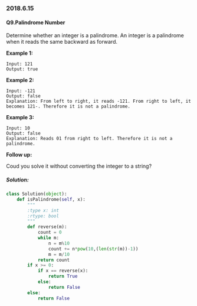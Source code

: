 ### 2018.6.15

#### Q9.Palindrome Number

Determine whether an integer is a palindrome. An integer is a palindrome when it reads the same backward as forward.

**Example 1:**

```
Input: 121
Output: true
```

**Example 2:**

```
Input: -121
Output: false
Explanation: From left to right, it reads -121. From right to left, it becomes 121-. Therefore it is not a palindrome.
```

**Example 3:**

```
Input: 10
Output: false
Explanation: Reads 01 from right to left. Therefore it is not a palindrome.
```

**Follow up:**

Coud you solve it without converting the integer to a string?

##### Solution:

```python
class Solution(object):
    def isPalindrome(self, x):
        """
        :type x: int
        :rtype: bool
        """
        def reverse(m):
            count = 0
            while m:
                n = m%10
                count += n*pow(10,(len(str(m))-1))
                m = m/10
            return count
        if x >= 0:
            if x == reverse(x):
                return True
            else:
                return False
        else:
            return False
```

